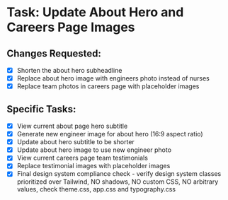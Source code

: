 # Task: Update About Hero and Careers Page Images

## Changes Requested:
- [x] Shorten the about hero subheadline 
- [x] Replace about hero image with engineers photo instead of nurses
- [x] Replace team photos in careers page with placeholder images

## Specific Tasks:
- [x] View current about page hero subtitle
- [x] Generate new engineer image for about hero (16:9 aspect ratio)
- [x] Update about hero subtitle to be shorter
- [x] Update about hero image to use new engineer photo
- [x] View current careers page team testimonials
- [x] Replace testimonial images with placeholder images
- [x] Final design system compliance check - verify design system classes prioritized over Tailwind, NO shadows, NO custom CSS, NO arbitrary values, check theme.css, app.css and typography.css